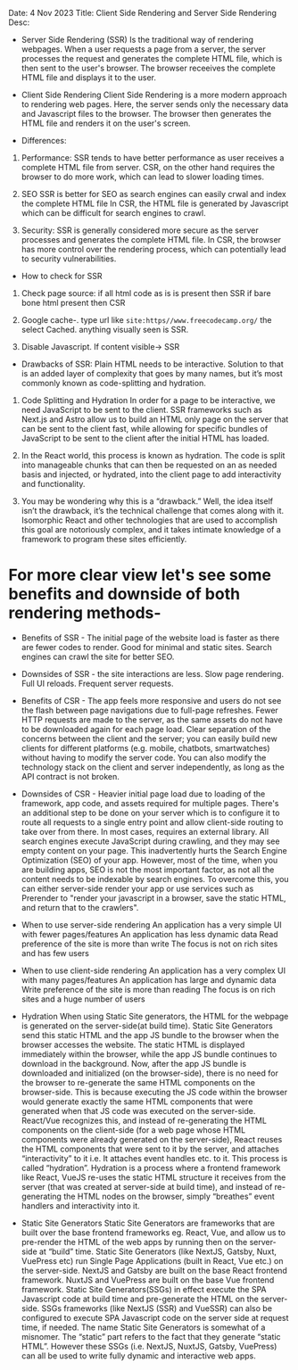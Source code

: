 Date: 4 Nov 2023
Title: Client Side Rendering and Server Side Rendering
Desc:

- Server Side Rendering (SSR)
Is the traditional way of rendering webpages. When a user requests a page from a server, the server processes the request and generates the complete HTML file, which is then sent to the user's browser. The browser receeives the complete HTML file and displays it to the user.

- Client Side Rendering
Client Side Rendering is a more modern approach to rendering web pages. Here, the server sends only the necessary data and Javascript files to the browser. The browser then generates the HTML file and renders it on the user's screen.

- Differences:
1. Performance: SSR tends to have better performance as user receives a complete HTML file from server. CSR, on the other hand requires the browser to do more work, which can lead to slower loading times.

2. SEO SSR is better for SEO as search engines can easily crwal and index the complete HTML file In CSR, the HTML file is generated by Javascript which can be difficult for search engines to crawl.

3. Security: SSR is generally considered more secure as the server processes and generates the complete HTML file. In CSR, the browser has more control over the rendering process, which can potentially lead to security vulnerabilities. 

- How to check for SSR
1. Check page source: if all html code as is is present then SSR if bare bone html present then CSR

2. Google cache-. type url like ```site:https//www.freecodecamp.org/``` the select Cached. anything visually seen is SSR.

3. Disable Javascript. If content visible-> SSR

- Drawbacks of SSR:
Plain HTML needs to be interactive.
Solution to that is an added layer of complexity that goes by many names, but it’s most commonly known as code-splitting and hydration.

1. Code Splitting and Hydration
In order for a page to be interactive, we need JavaScript to be sent to the client. SSR frameworks such as Next.js and Astro allow us to build an HTML only page on the server that can be sent to the client fast, while allowing for specific bundles of JavaScript to be sent to the client after the initial HTML has loaded.

2. In the React world, this process is known as hydration. The code is split into manageable chunks that can then be requested on an as needed basis and injected, or hydrated, into the client page to add interactivity and functionality.

3. You may be wondering why this is a “drawback.” Well, the idea itself isn’t the drawback, it’s the technical challenge that comes along with it. Isomorphic React and other technologies that are used to accomplish this goal are notoriously complex, and it takes intimate knowledge of a framework to program these sites efficiently.




# For more clear view let's see some benefits and downside of both rendering methods-

- Benefits of SSR -
The initial page of the website load is faster as there are fewer codes to render.
Good for minimal and static sites.
Search engines can crawl the site for better SEO.

- Downsides of SSR -
the site interactions are less.
Slow page rendering.
Full UI reloads.
Frequent server requests.

- Benefits of CSR -
The app feels more responsive and users do not see the flash between page navigations due to full-page refreshes.
Fewer HTTP requests are made to the server, as the same assets do not have to be downloaded again for each page load.
Clear separation of the concerns between the client and the server; you can easily build new clients for different platforms (e.g. mobile, chatbots, smartwatches) without having to modify the server code. You can also modify the technology stack on the client and server independently, as long as the API contract is not broken.

- Downsides of CSR -
Heavier initial page load due to loading of the framework, app code, and assets required for multiple pages.
There's an additional step to be done on your server which is to configure it to route all requests to a single entry point and allow client-side routing to take over from there.
In most cases, requires an external library.
All search engines execute JavaScript during crawling, and they may see empty content on your page. This inadvertently hurts the Search Engine Optimization (SEO) of your app.
However, most of the time, when you are building apps, SEO is not the most important factor, as not all the content needs to be indexable by search engines. To overcome this, you can either server-side render your app or use services such as Prerender to "render your javascript in a browser, save the static HTML, and return that to the crawlers".



- When to use server-side rendering
An application has a very simple UI with fewer pages/features
An application has less dynamic data
Read preference of the site is more than write
The focus is not on rich sites and has few users

- When to use client-side rendering
An application has a very complex UI with many pages/features
An application has large and dynamic data
Write preference of the site is more than reading
The focus is on rich sites and a huge number of users



- Hydration
When using Static Site generators, the HTML for the webpage is generated on the server-side(at build time). Static Site Generators send this static HTML and the app JS bundle to the browser when the browser accesses the website. The static HTML is displayed immediately within the browser, while the app JS bundle continues to download in the background. Now, after the app JS bundle is downloaded and initialized (on the browser-side), there is no need for the browser to re-generate the same HTML components on the browser-side.
This is because executing the JS code within the browser would generate exactly the same HTML components that were generated when that JS code was executed on the server-side.
React/Vue recognizes this, and instead of re-generating the HTML components on the client-side (for a web page whose HTML components were already generated on the server-side), React reuses the HTML components that were sent to it by the server, and attaches “interactivity” to it i.e. It attaches event handles etc. to it. This process is called “hydration”.
Hydration is a process where a frontend framework like React, VueJS re-uses the static HTML structure it receives from the server (that was created at server-side at build time), and instead of re-generating the HTML nodes on the browser, simply “breathes” event handlers and interactivity into it.


- Static Site Generators
Static Site Generators are frameworks that are built over the base frontend frameworks eg. React, Vue, and allow us to pre-render the HTML of the web apps by running then on the server-side at “build” time.
Static Site Generators (like NextJS, Gatsby, Nuxt, VuePress etc) run Single Page Applications (built in React, Vue etc.) on the server-side.
NextJS and Gatsby are built on the base React frontend framework.
NuxtJS and VuePress are built on the base Vue frontend framework.
Static Site Generators(SSGs) in effect execute the SPA Javascript code at build time and pre-generate the HTML on the server-side.
SSGs frameworks (like NextJS (SSR) and VueSSR) can also be configured to execute SPA Javascript code on the server side at request time, if needed.
The name Static Site Generators is somewhat of a misnomer. The “static” part refers to the fact that they generate “static HTML”. However these SSGs (i.e. NextJS, NuxtJS, Gatsby, VuePress) can all be used to write fully dynamic and interactive web apps.